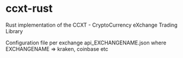 # ccxt-rust
Rust implementation of the CCXT - CryptoCurrency eXchange Trading Library

Configuration file per exchange api_EXCHANGENAME.json
where EXCHANGENAME => kraken, coinbase etc

